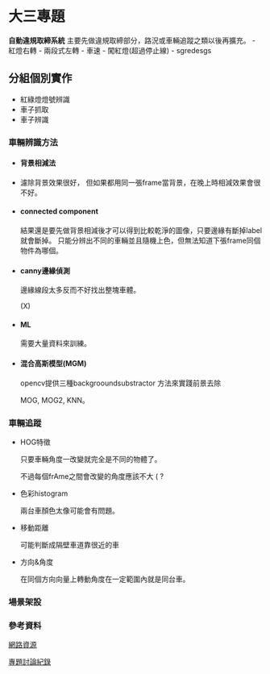 # 大三專題
**自動違規取締系統**
	主要先做違規取締部分，路況或車輛追蹤之類以後再擴充。
    - 紅燈右轉
    - 兩段式左轉
    - 車速
    - 闖紅燈(超過停止線)
    - sgredesgs

## 分組個別實作
- 紅綠燈燈號辨識
- 車子抓取
- 車子辨識

### 車輛辨識方法

- #### 背景相減法
-
    濾除背景效果很好，
    但如果都用同一張frame當背景，在晚上時相減效果會很不好。

- #### connected component

    結果還是要先做背景相減後才可以得到比較乾淨的圖像，只要邊緣有斷掉label就會斷掉。
    只能分辨出不同的車輛並且隨機上色，但無法知道下張frame同個物件為哪個。

- #### canny邊緣偵測

    邊緣線段太多反而不好找出整塊車體。

    (X)
- #### ML

    需要大量資料來訓練。

- #### 混合高斯模型(MGM)

    opencv提供三種backgrooundsubstractor 方法來實踐前景去除

    MOG, MOG2, KNN。

### 車輛追蹤

- HOG特徵

    只要車輛角度一改變就完全是不同的物體了。

    不過每個frAme之間會改變的角度應該不大 ( ?

- 色彩histogram

    兩台車顏色太像可能會有問題。

- 移動距離

    可能判斷成隔壁車道靠很近的車

- 方向&角度

    在同個方向向量上轉動角度在一定範圍內就是同台車。

### 場景架設


### 參考資料
[網路資源](http://beta.hackfoldr.org/kevinisme/https%253A%252F%252Fhackmd.io%252FKYFg7ArADDBGC0UBMYCc8SwGxXgQwEYATAZngOADMoAOMPWE1FIA%253Fview)


[專題討論紀錄](https://hackmd.io/fWSxbgA4SnKGE882SsWV6A?view)
